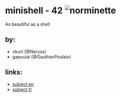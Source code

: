 # minishell - 42 ![norminette](https://github.com/gauthierpoulain/minishell/workflows/norminette/badge.svg)
As beautiful as a shell


## by:
- ckurt (@Neryss)
- gapoulai (@GauthierPoulain)

## links:
- [subject en](https://cdn.intra.42.fr/pdf/pdf/22551/en.subject.pdf)
- [subject fr](https://cdn.intra.42.fr/pdf/pdf/22552/fr.subject.pdf)